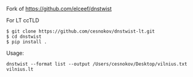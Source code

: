 Fork of https://github.com/elceef/dnstwist

For LT ccTLD

```
$ git clone https://github.com/cesnokov/dnstwist-lt.git
$ cd dnstwist
$ pip install .
```

Usage:

```
dnstwist --format list --output /Users/cesnokov/Desktop/vilnius.txt vilnius.lt
```
